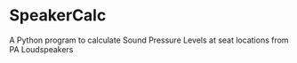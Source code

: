 # SpeakerCalc
A Python program to calculate Sound Pressure Levels at seat locations from PA Loudspeakers
